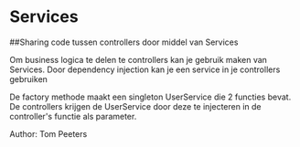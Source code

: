 # Services

##Sharing code tussen controllers door middel van Services

Om business logica te delen te controllers kan je gebruik maken van Services. Door dependency injection kan je een service in je controllers gebruiken

De factory methode maakt een singleton UserService die 2 functies bevat. De controllers krijgen de UserService door deze te injecteren in de controller's functie als parameter.


Author: Tom Peeters
